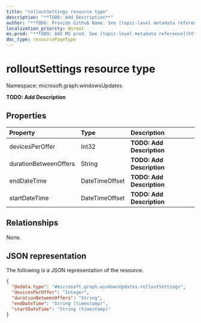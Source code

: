 ```yaml
---
title: "rolloutSettings resource type"
description: "**TODO: Add Description**"
author: "**TODO: Provide Github Name. See [topic-level metadata reference](https://msgo.azurewebsites.net/add/document/guidelines/metadata.html#topic-level-metadata)**"
localization_priority: Normal
ms.prod: "**TODO: Add MS prod. See [topic-level metadata reference](https://msgo.azurewebsites.net/add/document/guidelines/metadata.html#topic-level-metadata)**"
doc_type: resourcePageType
---
```


# rolloutSettings resource type

Namespace: microsoft.graph.windowsUpdates



**TODO: Add Description**

## Properties
|Property|Type|Description|
|:---|:---|:---|
|devicesPerOffer|Int32|**TODO: Add Description**|
|durationBetweenOffers|String|**TODO: Add Description**|
|endDateTime|DateTimeOffset|**TODO: Add Description**|
|startDateTime|DateTimeOffset|**TODO: Add Description**|

## Relationships
None.

## JSON representation
The following is a JSON representation of the resource.
<!-- {
  "blockType": "resource",
  "@odata.type": "microsoft.graph.windowsUpdates.rolloutSettings"
}
-->
``` json
{
  "@odata.type": "#microsoft.graph.windowsUpdates.rolloutSettings",
  "devicesPerOffer": "Integer",
  "durationBetweenOffers": "String",
  "endDateTime": "String (timestamp)",
  "startDateTime": "String (timestamp)"
}
```

